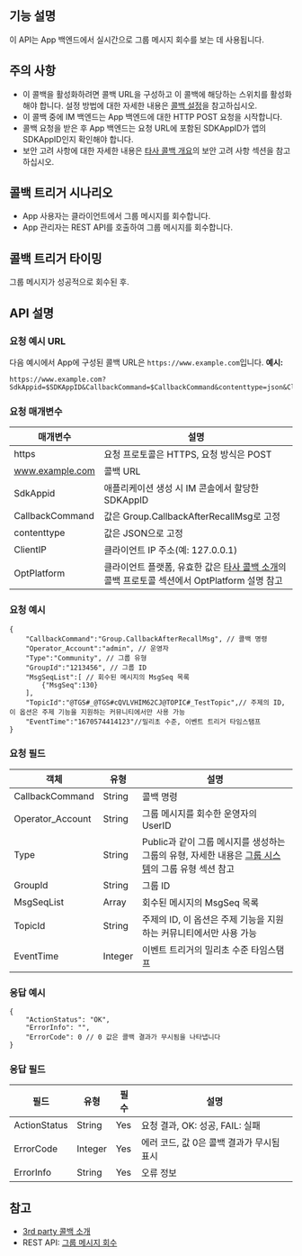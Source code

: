 ## 기능 설명

이 API는 App 백엔드에서 실시간으로 그룹 메시지 회수를 보는 데 사용됩니다.

## 주의 사항

- 이 콜백을 활성화하려면 콜백 URL을 구성하고 이 콜백에 해당하는 스위치를 활성화해야 합니다. 설정 방법에 대한 자세한 내용은 [콜백 설정](https://intl.cloud.tencent.com/document/product/1047/34520)을 참고하십시오.
- 이 콜백 중에 IM 백엔드는 App 백엔드에 대한 HTTP POST 요청을 시작합니다.
- 콜백 요청을 받은 후 App 백엔드는 요청 URL에 포함된 SDKAppID가 앱의 SDKAppID인지 확인해야 합니다.
- 보안 고려 사항에 대한 자세한 내용은 [타사 콜백 개요](https://intl.cloud.tencent.com/document/product/1047/34354)의 보안 고려 사항 섹션을 참고하십시오.

## 콜백 트리거 시나리오

- App 사용자는 클라이언트에서 그룹 메시지를 회수합니다.
- App 관리자는 REST API를 호출하여 그룹 메시지를 회수합니다.

## 콜백 트리거 타이밍

그룹 메시지가 성공적으로 회수된 후.

## API 설명

### 요청 예시 URL

다음 예시에서 App에 구성된 콜백 URL은 `https://www.example.com`입니다.
**예시:**

```
https://www.example.com?SdkAppid=$SDKAppID&CallbackCommand=$CallbackCommand&contenttype=json&ClientIP=$ClientIP&OptPlatform=$OptPlatform
```

### 요청 매개변수

| 매개변수     | 설명 |
| --- | --- |
| https | 요청 프로토콜은 HTTPS, 요청 방식은 POST |
| www.example.com | 콜백 URL |
| SdkAppid | 애플리케이션 생성 시 IM 콘솔에서 할당한 SDKAppID |
| CallbackCommand | 값은 Group.CallbackAfterRecallMsg로 고정 |
| contenttype | 값은 JSON으로 고정 |
| ClientIP | 클라이언트 IP 주소(예: 127.0.0.1) |
| OptPlatform | 클라이언트 플랫폼, 유효한 값은 [타사 콜백 소개](https://intl.cloud.tencent.com/document/product/1047/34354)의 콜백 프로토콜 섹션에서 OptPlatform 설명 참고 |

### 요청 예시

```
{
    "CallbackCommand":"Group.CallbackAfterRecallMsg", // 콜백 명령
    "Operator_Account":"admin", // 운영자
    "Type":"Community", // 그룹 유형
    "GroupId":"1213456", // 그룹 ID
    "MsgSeqList":[ // 회수된 메시지의 MsgSeq 목록           
        {"MsgSeq":130}
    ],
    "TopicId":"@TGS#_@TGS#cQVLVHIM62CJ@TOPIC#_TestTopic",// 주제의 ID, 이 옵션은 주제 기능을 지원하는 커뮤니티에서만 사용 가능
    "EventTime":"1670574414123"//밀리초 수준, 이벤트 트리거 타임스탬프		
}
```

### 요청 필드

| 객체 | 유형 | 설명 |
| --- | --- | --- |
| CallbackCommand | String | 콜백 명령 |
| Operator_Account | String | 그룹 메시지를 회수한 운영자의 UserID |
| Type | String | Public과 같이 그룹 메시지를 생성하는 그룹의 유형, 자세한 내용은 [그룹 시스템](https://intl.cloud.tencent.com/document/product/1047/33529)의 그룹 유형 섹션 참고 |
| GroupId | String | 그룹 ID |
| MsgSeqList | Array | 회수된 메시지의 MsgSeq 목록 |
|TopicId|String|주제의 ID, 이 옵션은 주제 기능을 지원하는 커뮤니티에서만 사용 가능|
| EventTime | Integer | 이벤트 트리거의 밀리초 수준 타임스탬프 |

### 응답 예시

```
{
    "ActionStatus": "OK",
    "ErrorInfo": "",
    "ErrorCode": 0 // 0 값은 콜백 결과가 무시됨을 나타냅니다
}
```

### 응답 필드

| 필드 | 유형 | 필수 | 설명 |
| --- | --- | --- | --- |
| ActionStatus | String | Yes | 요청 결과, OK: 성공, FAIL: 실패 |
| ErrorCode | Integer | Yes | 에러 코드, 값 0은 콜백 결과가 무시됨 표시|
| ErrorInfo | String | Yes | 오류 정보 |

## 참고

- [3rd party 콜백 소개](https://intl.cloud.tencent.com/document/product/1047/34354)
- REST API: [그룹 메시지 회수](https://intl.cloud.tencent.com/document/product/1047/34965)


